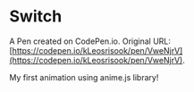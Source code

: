 # Switch

A Pen created on CodePen.io. Original URL: [https://codepen.io/kLeosrisook/pen/VweNjrV](https://codepen.io/kLeosrisook/pen/VweNjrV).

My first animation using anime.js library! 
